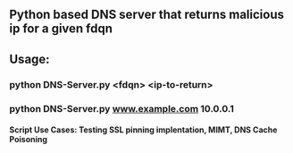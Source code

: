 ## Python based DNS server that returns malicious ip for a given fdqn
## Usage:
### python DNS-Server.py \<fdqn\> \<ip-to-return\>
### python DNS-Server.py www.example.com 10.0.0.1 
#### Script Use Cases: Testing SSL pinning implentation, MIMT, DNS Cache Poisoning 
